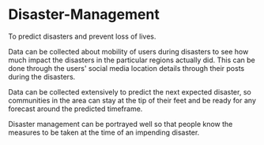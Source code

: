 # Disaster-Management
To predict disasters and prevent loss of lives.

Data can be collected about mobility of users during disasters to see how much impact the disasters in the particular regions actually did. This can be done through the users' social media location details through their posts during the disasters.

Data can be collected extensively to predict the next expected disaster, so communities in the area can stay at the tip of their feet and be ready for any forecast around the predicted timeframe.

Disaster management can be portrayed well so that people know the measures to be taken at the time of an impending disaster.

